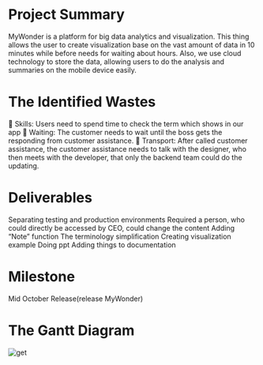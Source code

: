 # Project Summary
MyWonder is a platform for big data analytics and visualization. This thing allows the user to create visualization base on the vast amount of data in 10 minutes while before needs for waiting about hours. Also, we use cloud technology to store the data, allowing users to do the analysis and summaries on the mobile device easily.

# The Identified Wastes
	Skills: Users need to spend time to check the term which shows in our app
	Waiting: The customer needs to wait until the boss gets the responding from customer assistance.
	Transport: After called customer assistance, the customer assistance needs to talk with the designer, who then meets with the developer, that only the backend team could do the updating.


# Deliverables 
Separating testing and production environments
Required a person, who could directly be accessed by CEO, could change the content
Adding “Note” function
The terminology simplification
Creating visualization example
Doing ppt
Adding things to documentation

# Milestone
Mid October Release(release MyWonder)

# The Gantt Diagram
![get](https://user-images.githubusercontent.com/54834260/95720181-bed6bf00-0c25-11eb-954c-05c8de9bab1e.png)
